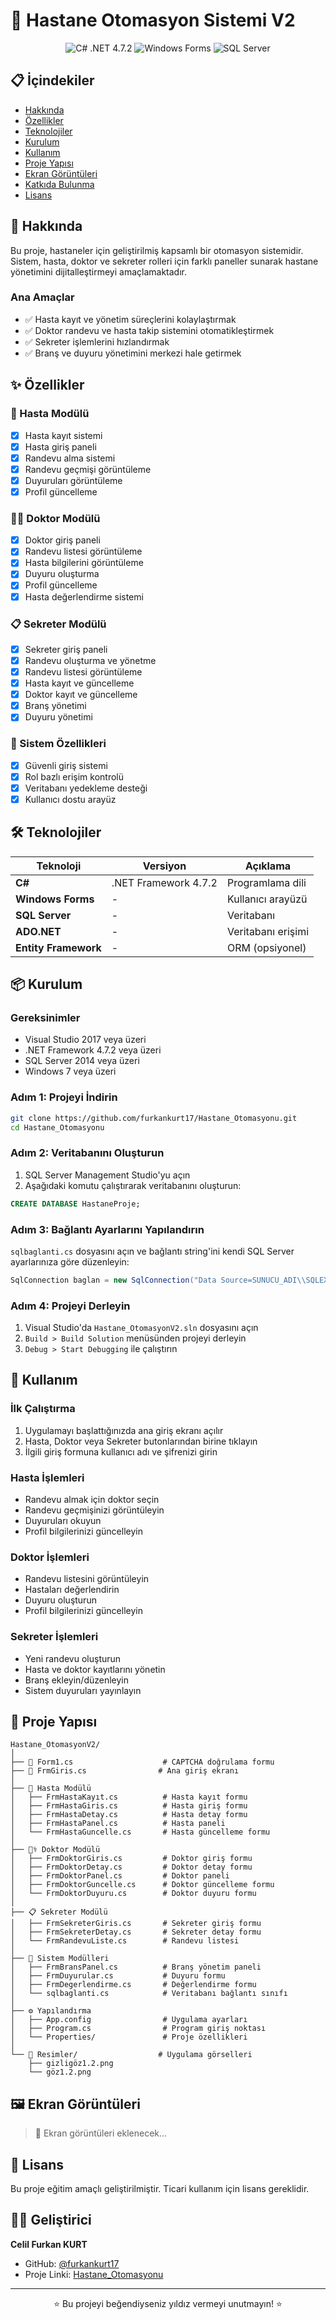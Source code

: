# 🏥 Hastane Otomasyon Sistemi V2

<div align="center">
  <img src="https://img.shields.io/badge/C%23-.NET%204.7.2-239120?style=for-the-badge&logo=c-sharp&logoColor=white" alt="C# .NET 4.7.2">
  <img src="https://img.shields.io/badge/Windows%20Forms-Desktop%20App-0078D6?style=for-the-badge&logo=windows&logoColor=white" alt="Windows Forms">
  <img src="https://img.shields.io/badge/SQL%20Server-Database-CC2927?style=for-the-badge&logo=microsoft-sql-server&logoColor=white" alt="SQL Server">
</div>

## 📋 İçindekiler
- [Hakkında](#hakkında)
- [Özellikler](#özellikler)
- [Teknolojiler](#teknolojiler)
- [Kurulum](#kurulum)
- [Kullanım](#kullanım)
- [Proje Yapısı](#proje-yapısı)
- [Ekran Görüntüleri](#ekran-görüntüleri)
- [Katkıda Bulunma](#katkıda-bulunma)
- [Lisans](#lisans)

## 🎯 Hakkında

Bu proje, hastaneler için geliştirilmiş kapsamlı bir otomasyon sistemidir. Sistem, hasta, doktor ve sekreter rolleri için farklı paneller sunarak hastane yönetimini dijitalleştirmeyi amaçlamaktadır.

### Ana Amaçlar
- ✅ Hasta kayıt ve yönetim süreçlerini kolaylaştırmak
- ✅ Doktor randevu ve hasta takip sistemini otomatikleştirmek
- ✅ Sekreter işlemlerini hızlandırmak
- ✅ Branş ve duyuru yönetimini merkezi hale getirmek

## ✨ Özellikler

### 👤 Hasta Modülü
- [x] Hasta kayıt sistemi
- [x] Hasta giriş paneli
- [x] Randevu alma sistemi
- [x] Randevu geçmişi görüntüleme
- [x] Duyuruları görüntüleme
- [x] Profil güncelleme

### 👨‍⚕️ Doktor Modülü
- [x] Doktor giriş paneli
- [x] Randevu listesi görüntüleme
- [x] Hasta bilgilerini görüntüleme
- [x] Duyuru oluşturma
- [x] Profil güncelleme
- [x] Hasta değerlendirme sistemi

### 📋 Sekreter Modülü
- [x] Sekreter giriş paneli
- [x] Randevu oluşturma ve yönetme
- [x] Randevu listesi görüntüleme
- [x] Hasta kayıt ve güncelleme
- [x] Doktor kayıt ve güncelleme
- [x] Branş yönetimi
- [x] Duyuru yönetimi

### 🔧 Sistem Özellikleri
- [x] Güvenli giriş sistemi
- [x] Rol bazlı erişim kontrolü
- [x] Veritabanı yedekleme desteği
- [x] Kullanıcı dostu arayüz

## 🛠️ Teknolojiler

| Teknoloji | Versiyon | Açıklama |
|-----------|----------|----------|
| **C#** | .NET Framework 4.7.2 | Programlama dili |
| **Windows Forms** | - | Kullanıcı arayüzü |
| **SQL Server** | - | Veritabanı |
| **ADO.NET** | - | Veritabanı erişimi |
| **Entity Framework** | - | ORM (opsiyonel) |

## 📦 Kurulum

### Gereksinimler
- Visual Studio 2017 veya üzeri
- .NET Framework 4.7.2 veya üzeri
- SQL Server 2014 veya üzeri
- Windows 7 veya üzeri

### Adım 1: Projeyi İndirin
```bash
git clone https://github.com/furkankurt17/Hastane_Otomasyonu.git
cd Hastane_Otomasyonu
```

### Adım 2: Veritabanını Oluşturun
1. SQL Server Management Studio'yu açın
2. Aşağıdaki komutu çalıştırarak veritabanını oluşturun:
```sql
CREATE DATABASE HastaneProje;
```

### Adım 3: Bağlantı Ayarlarını Yapılandırın
`sqlbaglanti.cs` dosyasını açın ve bağlantı string'ini kendi SQL Server ayarlarınıza göre düzenleyin:

```csharp
SqlConnection baglan = new SqlConnection("Data Source=SUNUCU_ADI\\SQLEXPRESS;Initial Catalog=HastaneProje;Integrated Security=True");
```

### Adım 4: Projeyi Derleyin
1. Visual Studio'da `Hastane_OtomasyonV2.sln` dosyasını açın
2. `Build > Build Solution` menüsünden projeyi derleyin
3. `Debug > Start Debugging` ile çalıştırın

## 🚀 Kullanım

### İlk Çalıştırma
1. Uygulamayı başlattığınızda ana giriş ekranı açılır
2. Hasta, Doktor veya Sekreter butonlarından birine tıklayın
3. İlgili giriş formuna kullanıcı adı ve şifrenizi girin

### Hasta İşlemleri
- Randevu almak için doktor seçin
- Randevu geçmişinizi görüntüleyin
- Duyuruları okuyun
- Profil bilgilerinizi güncelleyin

### Doktor İşlemleri
- Randevu listesini görüntüleyin
- Hastaları değerlendirin
- Duyuru oluşturun
- Profil bilgilerinizi güncelleyin

### Sekreter İşlemleri
- Yeni randevu oluşturun
- Hasta ve doktor kayıtlarını yönetin
- Branş ekleyin/düzenleyin
- Sistem duyuruları yayınlayın

## 📁 Proje Yapısı

```
Hastane_OtomasyonV2/
│
├── 📄 Form1.cs                    # CAPTCHA doğrulama formu
├── 📄 FrmGiris.cs                # Ana giriş ekranı
│
├── 👤 Hasta Modülü
│   ├── FrmHastaKayıt.cs          # Hasta kayıt formu
│   ├── FrmHastaGiris.cs          # Hasta giriş formu
│   ├── FrmHastaDetay.cs          # Hasta detay formu
│   ├── FrmHastaPanel.cs          # Hasta paneli
│   └── FrmHastaGuncelle.cs       # Hasta güncelleme formu
│
├── 👨‍⚕️ Doktor Modülü
│   ├── FrmDoktorGiris.cs         # Doktor giriş formu
│   ├── FrmDoktorDetay.cs         # Doktor detay formu
│   ├── FrmDoktorPanel.cs         # Doktor paneli
│   ├── FrmDoktorGuncelle.cs      # Doktor güncelleme formu
│   └── FrmDoktorDuyuru.cs        # Doktor duyuru formu
│
├── 📋 Sekreter Modülü
│   ├── FrmSekreterGiris.cs       # Sekreter giriş formu
│   ├── FrmSekreterDetay.cs       # Sekreter detay formu
│   └── FrmRandevuListe.cs        # Randevu listesi
│
├── 🔧 Sistem Modülleri
│   ├── FrmBransPanel.cs          # Branş yönetim paneli
│   ├── FrmDuyurular.cs           # Duyuru formu
│   ├── FrmDegerlendirme.cs       # Değerlendirme formu
│   └── sqlbaglanti.cs            # Veritabanı bağlantı sınıfı
│
├── ⚙️ Yapılandırma
│   ├── App.config                # Uygulama ayarları
│   ├── Program.cs                # Program giriş noktası
│   └── Properties/               # Proje özellikleri
│
└── 📸 Resimler/                  # Uygulama görselleri
    ├── gizligöz1.2.png
    └── göz1.2.png
```

## 🖼️ Ekran Görüntüleri

> 📸 Ekran görüntüleri eklenecek...

## 📝 Lisans

Bu proje eğitim amaçlı geliştirilmiştir. Ticari kullanım için lisans gereklidir.

## 👨‍💻 Geliştirici

**Celil Furkan KURT**
- GitHub: [@furkankurt17](https://github.com/furkankurt17)
- Proje Linki: [Hastane_Otomasyonu](https://github.com/furkankurt17/Hastane_Otomasyonu)

---

<div align="center">
  ⭐ Bu projeyi beğendiyseniz yıldız vermeyi unutmayın! ⭐
</div>
